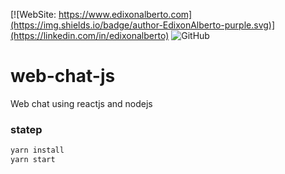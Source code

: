 [![WebSite: https://www.edixonalberto.com](https://img.shields.io/badge/author-EdixonAlberto-purple.svg)](https://linkedin.com/in/edixonalberto)
![GitHub](https://img.shields.io/github/followers/EdixonAlberto.svg?label=Follow&style=social)

# web-chat-js

Web chat using reactjs and nodejs

### statep

```bash
yarn install
yarn start
```
